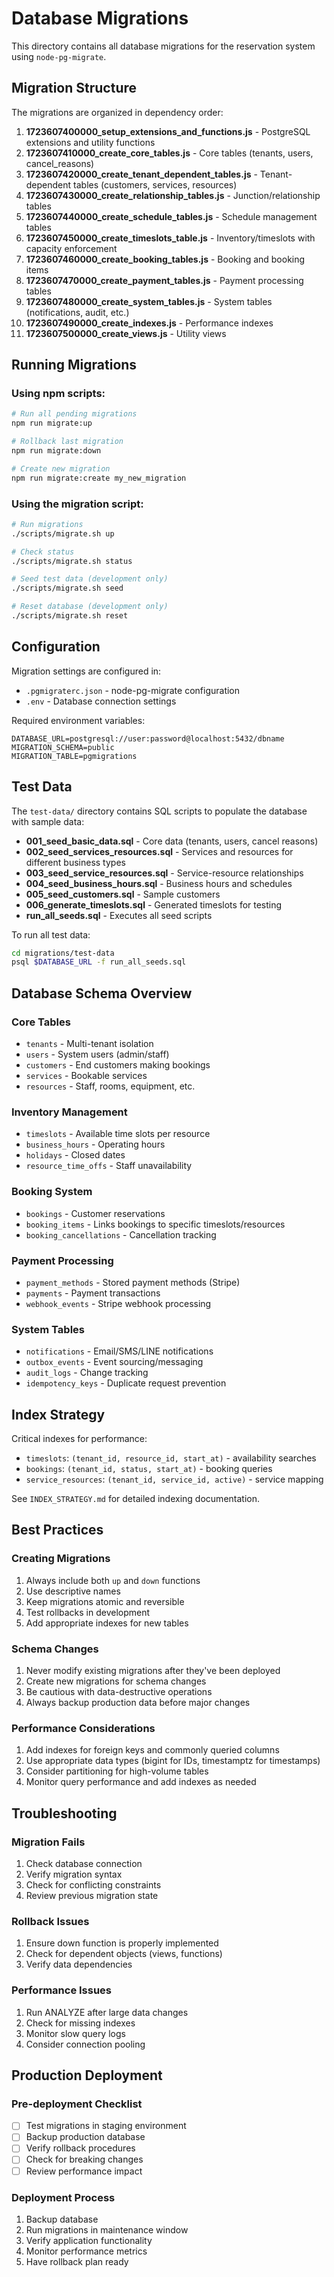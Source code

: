 # Database Migrations

This directory contains all database migrations for the reservation system using `node-pg-migrate`.

## Migration Structure

The migrations are organized in dependency order:

1. **1723607400000_setup_extensions_and_functions.js** - PostgreSQL extensions and utility functions
2. **1723607410000_create_core_tables.js** - Core tables (tenants, users, cancel_reasons)
3. **1723607420000_create_tenant_dependent_tables.js** - Tenant-dependent tables (customers, services, resources)
4. **1723607430000_create_relationship_tables.js** - Junction/relationship tables
5. **1723607440000_create_schedule_tables.js** - Schedule management tables
6. **1723607450000_create_timeslots_table.js** - Inventory/timeslots with capacity enforcement
7. **1723607460000_create_booking_tables.js** - Booking and booking items
8. **1723607470000_create_payment_tables.js** - Payment processing tables
9. **1723607480000_create_system_tables.js** - System tables (notifications, audit, etc.)
10. **1723607490000_create_indexes.js** - Performance indexes
11. **1723607500000_create_views.js** - Utility views

## Running Migrations

### Using npm scripts:
```bash
# Run all pending migrations
npm run migrate:up

# Rollback last migration
npm run migrate:down

# Create new migration
npm run migrate:create my_new_migration
```

### Using the migration script:
```bash
# Run migrations
./scripts/migrate.sh up

# Check status
./scripts/migrate.sh status

# Seed test data (development only)
./scripts/migrate.sh seed

# Reset database (development only)
./scripts/migrate.sh reset
```

## Configuration

Migration settings are configured in:
- `.pgmigraterc.json` - node-pg-migrate configuration
- `.env` - Database connection settings

Required environment variables:
```env
DATABASE_URL=postgresql://user:password@localhost:5432/dbname
MIGRATION_SCHEMA=public
MIGRATION_TABLE=pgmigrations
```

## Test Data

The `test-data/` directory contains SQL scripts to populate the database with sample data:

- **001_seed_basic_data.sql** - Core data (tenants, users, cancel reasons)
- **002_seed_services_resources.sql** - Services and resources for different business types
- **003_seed_service_resources.sql** - Service-resource relationships
- **004_seed_business_hours.sql** - Business hours and schedules
- **005_seed_customers.sql** - Sample customers
- **006_generate_timeslots.sql** - Generated timeslots for testing
- **run_all_seeds.sql** - Executes all seed scripts

To run all test data:
```bash
cd migrations/test-data
psql $DATABASE_URL -f run_all_seeds.sql
```

## Database Schema Overview

### Core Tables
- `tenants` - Multi-tenant isolation
- `users` - System users (admin/staff)
- `customers` - End customers making bookings
- `services` - Bookable services
- `resources` - Staff, rooms, equipment, etc.

### Inventory Management
- `timeslots` - Available time slots per resource
- `business_hours` - Operating hours
- `holidays` - Closed dates
- `resource_time_offs` - Staff unavailability

### Booking System
- `bookings` - Customer reservations
- `booking_items` - Links bookings to specific timeslots/resources
- `booking_cancellations` - Cancellation tracking

### Payment Processing
- `payment_methods` - Stored payment methods (Stripe)
- `payments` - Payment transactions
- `webhook_events` - Stripe webhook processing

### System Tables
- `notifications` - Email/SMS/LINE notifications
- `outbox_events` - Event sourcing/messaging
- `audit_logs` - Change tracking
- `idempotency_keys` - Duplicate request prevention

## Index Strategy

Critical indexes for performance:
- `timeslots`: `(tenant_id, resource_id, start_at)` - availability searches
- `bookings`: `(tenant_id, status, start_at)` - booking queries
- `service_resources`: `(tenant_id, service_id, active)` - service mapping

See `INDEX_STRATEGY.md` for detailed indexing documentation.

## Best Practices

### Creating Migrations
1. Always include both `up` and `down` functions
2. Use descriptive names
3. Keep migrations atomic and reversible
4. Test rollbacks in development
5. Add appropriate indexes for new tables

### Schema Changes
1. Never modify existing migrations after they've been deployed
2. Create new migrations for schema changes
3. Be cautious with data-destructive operations
4. Always backup production data before major changes

### Performance Considerations
1. Add indexes for foreign keys and commonly queried columns
2. Use appropriate data types (bigint for IDs, timestamptz for timestamps)
3. Consider partitioning for high-volume tables
4. Monitor query performance and add indexes as needed

## Troubleshooting

### Migration Fails
1. Check database connection
2. Verify migration syntax
3. Check for conflicting constraints
4. Review previous migration state

### Rollback Issues
1. Ensure down function is properly implemented
2. Check for dependent objects (views, functions)
3. Verify data dependencies

### Performance Issues
1. Run ANALYZE after large data changes
2. Check for missing indexes
3. Monitor slow query logs
4. Consider connection pooling

## Production Deployment

### Pre-deployment Checklist
- [ ] Test migrations in staging environment
- [ ] Backup production database
- [ ] Verify rollback procedures
- [ ] Check for breaking changes
- [ ] Review performance impact

### Deployment Process
1. Backup database
2. Run migrations in maintenance window
3. Verify application functionality
4. Monitor performance metrics
5. Have rollback plan ready